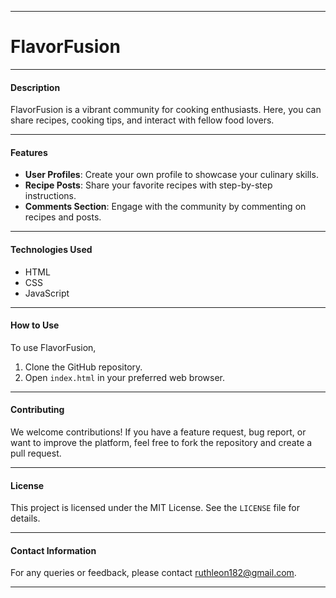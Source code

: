 
---

# FlavorFusion

---

#### Description
FlavorFusion is a vibrant community for cooking enthusiasts. Here, you can share recipes, cooking tips, and interact with fellow food lovers.

---

#### Features
- **User Profiles**: Create your own profile to showcase your culinary skills.
- **Recipe Posts**: Share your favorite recipes with step-by-step instructions.
- **Comments Section**: Engage with the community by commenting on recipes and posts.

---

#### Technologies Used
- HTML
- CSS
- JavaScript

---

#### How to Use
To use FlavorFusion, 
1. Clone the GitHub repository.
2. Open `index.html` in your preferred web browser.

---

#### Contributing
We welcome contributions! If you have a feature request, bug report, or want to improve the platform, feel free to fork the repository and create a pull request.

---

#### License
This project is licensed under the MIT License. See the `LICENSE` file for details.

---

#### Contact Information
For any queries or feedback, please contact ruthleon182@gmail.com.

---

